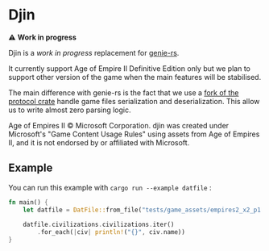 # Djin

⚠️ **Work in progress**

Djin is a *work in progress* replacement for [genie-rs](https://github.com/SiegeEngineers/genie-rs).

It currently support Age of Empire II Definitive Edition only but we plan to support other version of the game
when the main features will be stabilised.

The main difference with genie-rs is the fact that we use a [fork of the protocol crate](https://github.com/oknozor/protocol)
handle game files  serialization and deserialization. This allow us to write almost zero parsing logic.


Age of Empires II © Microsoft Corporation. djin was created under Microsoft's "Game Content Usage Rules" using 
assets from Age of Empires II, and it is not endorsed by or affiliated with Microsoft.

## Example 

You can run this example with `cargo run --example datfile` :

```rust
fn main() {
    let datfile = DatFile::from_file("tests/game_assets/empires2_x2_p1.dat").expect("Error reading dat file");
    
    datfile.civilizations.civilizations.iter()
        .for_each(|civ| println!("{}", civ.name))
}
```


